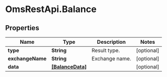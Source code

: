 # OmsRestApi.Balance

## Properties

Name | Type | Description | Notes
------------ | ------------- | ------------- | -------------
**type** | **String** | Result type. | [optional] 
**exchangeName** | **String** | Exchange name. | [optional] 
**data** | [**[BalanceData]**](BalanceData.md) |  | [optional] 


